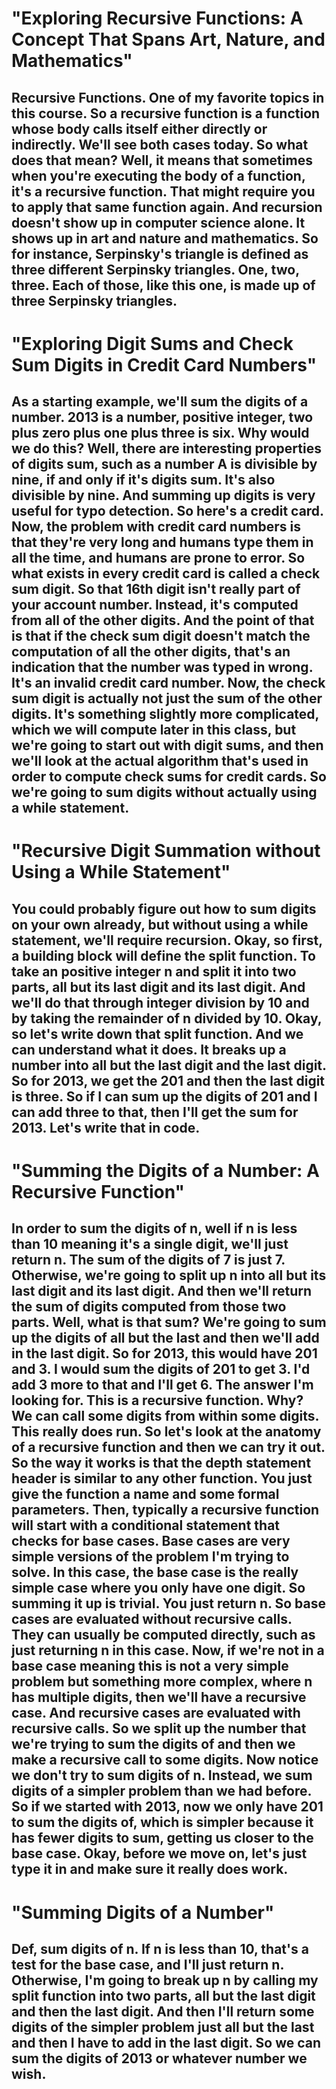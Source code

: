 # "Exploring Recursive Functions: A Concept That Spans Art, Nature, and Mathematics"

##  Recursive Functions. One of my favorite topics in this course. So a recursive function is a function whose body calls itself either directly or indirectly. We'll see both cases today. So what does that mean? Well, it means that sometimes when you're executing the body of a function, it's a recursive function. That might require you to apply that same function again. And recursion doesn't show up in computer science alone. It shows up in art and nature and mathematics. So for instance, Serpinsky's triangle is defined as three different Serpinsky triangles. One, two, three. Each of those, like this one, is made up of three Serpinsky triangles.

# "Exploring Digit Sums and Check Sum Digits in Credit Card Numbers"

##  As a starting example, we'll sum the digits of a number. 2013 is a number, positive integer, two plus zero plus one plus three is six. Why would we do this? Well, there are interesting properties of digits sum, such as a number A is divisible by nine, if and only if it's digits sum. It's also divisible by nine. And summing up digits is very useful for typo detection. So here's a credit card. Now, the problem with credit card numbers is that they're very long and humans type them in all the time, and humans are prone to error. So what exists in every credit card is called a check sum digit. So that 16th digit isn't really part of your account number. Instead, it's computed from all of the other digits. And the point of that is that if the check sum digit doesn't match the computation of all the other digits, that's an indication that the number was typed in wrong. It's an invalid credit card number. Now, the check sum digit is actually not just the sum of the other digits. It's something slightly more complicated, which we will compute later in this class, but we're going to start out with digit sums, and then we'll look at the actual algorithm that's used in order to compute check sums for credit cards. So we're going to sum digits without actually using a while statement.

# "Recursive Digit Summation without Using a While Statement"

##  You could probably figure out how to sum digits on your own already, but without using a while statement, we'll require recursion. Okay, so first, a building block will define the split function. To take an positive integer n and split it into two parts, all but its last digit and its last digit. And we'll do that through integer division by 10 and by taking the remainder of n divided by 10. Okay, so let's write down that split function. And we can understand what it does. It breaks up a number into all but the last digit and the last digit. So for 2013, we get the 201 and then the last digit is three. So if I can sum up the digits of 201 and I can add three to that, then I'll get the sum for 2013. Let's write that in code.

# "Summing the Digits of a Number: A Recursive Function"

##  In order to sum the digits of n, well if n is less than 10 meaning it's a single digit, we'll just return n. The sum of the digits of 7 is just 7. Otherwise, we're going to split up n into all but its last digit and its last digit. And then we'll return the sum of digits computed from those two parts. Well, what is that sum? We're going to sum up the digits of all but the last and then we'll add in the last digit. So for 2013, this would have 201 and 3. I would sum the digits of 201 to get 3. I'd add 3 more to that and I'll get 6. The answer I'm looking for. This is a recursive function. Why? We can call some digits from within some digits. This really does run. So let's look at the anatomy of a recursive function and then we can try it out. So the way it works is that the depth statement header is similar to any other function. You just give the function a name and some formal parameters. Then, typically a recursive function will start with a conditional statement that checks for base cases. Base cases are very simple versions of the problem I'm trying to solve. In this case, the base case is the really simple case where you only have one digit. So summing it up is trivial. You just return n. So base cases are evaluated without recursive calls. They can usually be computed directly, such as just returning n in this case. Now, if we're not in a base case meaning this is not a very simple problem but something more complex, where n has multiple digits, then we'll have a recursive case. And recursive cases are evaluated with recursive calls. So we split up the number that we're trying to sum the digits of and then we make a recursive call to some digits. Now notice we don't try to sum digits of n. Instead, we sum digits of a simpler problem than we had before. So if we started with 2013, now we only have 201 to sum the digits of, which is simpler because it has fewer digits to sum, getting us closer to the base case. Okay, before we move on, let's just type it in and make sure it really does work.

# "Summing Digits of a Number"

##  Def, sum digits of n. If n is less than 10, that's a test for the base case, and I'll just return n. Otherwise, I'm going to break up n by calling my split function into two parts, all but the last digit and then the last digit. And then I'll return some digits of the simpler problem just all but the last and then I have to add in the last digit. So we can sum the digits of 2013 or whatever number we wish.

